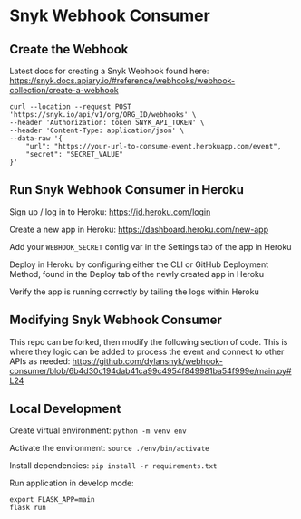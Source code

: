 # Snyk Webhook Consumer

## Create the Webhook

Latest docs for creating a Snyk Webhook found here: https://snyk.docs.apiary.io/#reference/webhooks/webhook-collection/create-a-webhook

```
curl --location --request POST 'https://snyk.io/api/v1/org/ORG_ID/webhooks' \
--header 'Authorization: token SNYK_API_TOKEN' \
--header 'Content-Type: application/json' \
--data-raw '{
    "url": "https://your-url-to-consume-event.herokuapp.com/event",
    "secret": "SECRET_VALUE"
}'
```
## Run Snyk Webhook Consumer in Heroku

Sign up / log in to Heroku: https://id.heroku.com/login

Create a new app in Heroku: https://dashboard.heroku.com/new-app

Add your `WEBHOOK_SECRET` config var in the Settings tab of the app in Heroku

Deploy in Heroku by configuring either the CLI or GitHub Deployment Method, found in the Deploy tab of the newly created app in Heroku

Verify the app is running correctly by tailing the logs within Heroku

## Modifying Snyk Webhook Consumer

This repo can be forked, then modify the following section of code. This is where they logic can be added to process the event and connect to other APIs as needed:
https://github.com/dylansnyk/webhook-consumer/blob/6b4d30c194dab41ca99c4954f849981ba54f999e/main.py#L24

## Local Development

Create virtual environment: `python -m venv env`

Activate the environment: `source ./env/bin/activate`

Install dependencies: `pip install -r requirements.txt`

Run application in develop mode: 
```
export FLASK_APP=main
flask run
```
